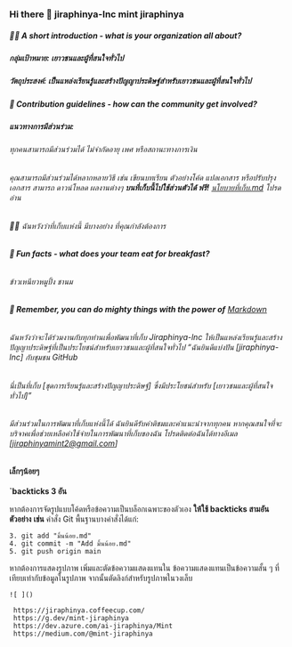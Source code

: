 ### Hi there 👋 jiraphinya-lnc mint jiraphinya





##### **🙋‍♀️ A short introduction - what is your organization all about?**
##### กลุ่มเป้าหมาย: เยาวชนและผู้ที่สนใจทั่วไป
##### **วัตถุประสงค์: เป็นแหล่งเรียนรู้และสร้างปัญญาประดิษฐ์สำหรับเยาวชนและผู้ที่สนใจทั่วไป**
##### **🌈 Contribution guidelines - how can the community get involved?**
##### **แนวทางการมีส่วนร่วม:**
###### ทุกคนสามารถมีส่วนร่วมได้ ไม่จำกัดอายุ เพศ หรือสถานะทางการเงิน
###### คุณสามารถมีส่วนร่วมได้หลากหลายวิธี เช่น เขียนบทเรียน ตัวอย่างโค้ด แปลเอกสาร หรือปรับปรุงเอกสาร สามารถ ดาวน์โหลด ผลงานต่างๆ **บนที่เก็บนี้ไปใช้ส่วนตัวได้ ฟรี!** [นโยบายที่เก็บ.md](https://github.com/jiraphinya-lnc/.github/blob/main/profile/%E0%B8%99%E0%B9%82%E0%B8%A2%E0%B8%9A%E0%B8%B2%E0%B8%A2%E0%B8%97%E0%B8%B5%E0%B9%88%E0%B9%80%E0%B8%81%E0%B9%87%E0%B8%9A.md) โปรดอ่าน
######  👩‍💻 ฉันหวังว่าที่เก็บเเห่งนี้ มีบางอย่าง ที่คุณกำลังต้องการ
###### **🍿 Fun facts - what does your team eat for breakfast?**
###### ข้าวเหนียวหมูปิ้ง ชานม
###### **🧙 Remember, you can do mighty things with the power of** [Markdown](https://docs.github.com/github/writing-on-github/getting-started-with-writing-and-formatting-on-github/basic-writing-and-formatting-syntax)
###### ฉันหวังว่าจะได้ร่วมงานกับทุกท่านเพื่อพัฒนาที่เก็บ Jiraphinya-lnc ให้เป็นแหล่งเรียนรู้และสร้างปัญญาประดิษฐ์ที่เป็นประโยชน์สำหรับเยาวชนและผู้ที่สนใจทั่วไป “ฉันยินดีแบ่งปัน [jiraphinya-lnc] กับชุมชน GitHub  
###### นี่เป็นที่เก็บ [ชุดการเรียนรู้และสร้างปัญญาประดิษฐ์] ซึ่งมีประโยชน์สำหรับ [เยาวชนและผู้ที่สนใจทั่วไป]”
###### มีส่วนร่วมในการพัฒนาที่เก็บแห่งนี้ได้ ฉันยินดีรับคำติชมและคำแนะนำจากทุกคน หากคุณสนใจที่จะบริจาคเพื่อช่วยเหลือค่าใช้จ่ายในการพัฒนาที่เก็บของฉัน โปรดติดต่อฉันได้ทางอีเมล [jiraphinyamint2@gmail.com]

#### เล็กๆน้อยๆ
**`backticks 3 อัน**

หากต้องการจัดรูปแบบโค้ดหรือข้อความเป็นบล็อกเฉพาะของตัวเอง **ให้ใช้ backticks สามอัน**
**ตัวอย่าง** **เช่น**  คำสั่ง Git พื้นฐานบางคำสั่งได้แก่:
```
3. git add "มิ้นน้อย.md"
4. git commit -m "Add มิ้นน้อย.md"
5. git push origin main
```
หากต้องการแสดงรูปภาพ เพิ่มและตัดข้อความแสดงแทนใน ข้อความแสดงแทนเป็นข้อความสั้น ๆ ที่เทียบเท่ากับข้อมูลในรูปภาพ จากนั้นตัดลิงก์สําหรับรูปภาพในวงเล็บ
```
![ ]()
```

```
 https://jiraphinya.coffeecup.com/
 https://g.dev/mint-jiraphinya
 https://dev.azure.com/ai-jiraphinya/Mint
 https://medium.com/@mint-jiraphinya

```
